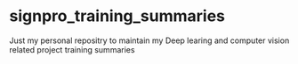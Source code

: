 # signpro_training_summaries
Just my personal repositry to maintain my Deep learing and computer vision related project training summaries
